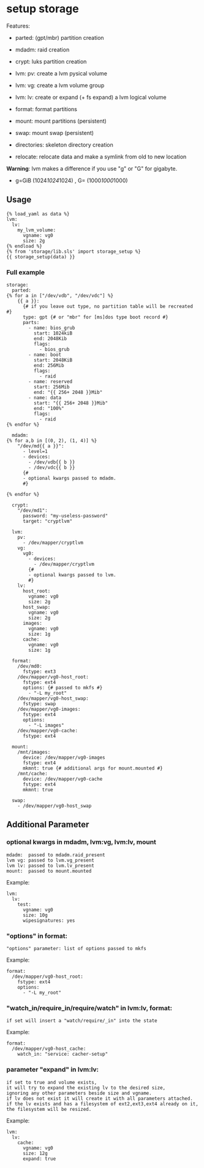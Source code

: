# setup storage

Features:
 * parted:      (gpt/mbr) partition creation
 * mdadm:       raid creation
 * crypt:       luks partition creation
 * lvm: pv:     create a lvm pysical volume
 * lvm: vg:     create a lvm volume group
 * lvm: lv:     create or expand (+ fs expand) a lvm logical volume
 * format:      format partitions
 * mount:       mount partitions (persistent)
 * swap:        mount swap (persistent)
 
 * directories: skeleton directory creation
 * relocate:    relocate data and make a symlink from old to new location

**Warning**: lvm makes a difference if you use "g" or "G" for gigabyte.
  * g=GiB (1024*1024*1024) , G= (1000*1000*1000)

## Usage

```
{% load_yaml as data %}
lvm:
  lv:
    my_lvm_volume:
      vgname: vg0
      size: 2g
{% endload %}
{% from 'storage/lib.sls' import storage_setup %}
{{ storage_setup(data) }}
```

### Full example

```
storage:
  parted:
{% for a in ["/dev/vdb", "/dev/vdc"] %}
    {{ a }}:
      {# if you leave out type, no partition table will be recreated #}
      type: gpt {# or "mbr" for [ms]dos type boot record #}
      parts:
        - name: bios_grub
          start: 1024kiB
          end: 2048Kib
          flags:
            - bios_grub
        - name: boot
          start: 2048KiB
          end: 256Mib
          flags:
            - raid
        - name: reserved
          start: 256Mib
          end: "{{ 256+ 2048 }}Mib"
        - name: data
          start: "{{ 256+ 2048 }}Mib"
          end: "100%"
          flags:
            - raid
{% endfor %}

  mdadm:
{% for a,b in [(0, 2), (1, 4)] %}
    "/dev/md{{ a }}":
      - level=1
      - devices:
        - /dev/vdb{{ b }}
        - /dev/vdc{{ b }}
      {#
      - optional kwargs passed to mdadm.
      #}

{% endfor %}

  crypt:
    "/dev/md1":
      password: "my-useless-password"
      target: "cryptlvm"

  lvm:
    pv:
      - /dev/mapper/cryptlvm
    vg:
      vg0:
        - devices:
          - /dev/mapper/cryptlvm
        {#
        - optional kwargs passed to lvm.
        #}
    lv:
      host_root:
        vgname: vg0
        size: 2g
      host_swap:
        vgname: vg0
        size: 2g
      images:
        vgname: vg0
        size: 1g
      cache:
        vgname: vg0
        size: 1g

  format:
    /dev/md0:
      fstype: ext3
    /dev/mapper/vg0-host_root:
      fstype: ext4
      options: {# passed to mkfs #}
        - "-L my_root"
    /dev/mapper/vg0-host_swap:
      fstype: swap
    /dev/mapper/vg0-images:
      fstype: ext4
      options:
        - "-L images"
    /dev/mapper/vg0-cache:
      fstype: ext4

  mount:
    /mnt/images:
      device: /dev/mapper/vg0-images
      fstype: ext4
      mkmnt: true {# additional args for mount.mounted #}
    /mnt/cache:
      device: /dev/mapper/vg0-cache
      fstype: ext4
      mkmnt: true

  swap:
    - /dev/mapper/vg0-host_swap

```

## Additional Parameter

### optional kwargs in mdadm, lvm:vg, lvm:lv, mount

    mdadm:  passed to mdadm.raid_present
    lvm vg: passed to lvm.vg_present
    lvm lv: passed to lvm.lv_present
    mount:  passed to mount.mounted

Example:
```
lvm:
  lv:
    test:
      vgname: vg0
      size: 10g
      wipesignatures: yes
```

### "options" in format:

    "options" parameter: list of options passed to mkfs

Example:
```
format:
  /dev/mapper/vg0-host_root:
    fstype: ext4
    options:
      - "-L my_root"
```

### "watch_in/require_in/require/watch" in lvm:lv, format:

    if set will insert a "watch/require/_in" into the state

Example:
```
format:
  /dev/mapper/vg0-host_cache:
    watch_in: "service: cacher-setup"
```

### parameter "expand" in lvm:lv:

    if set to true and volume exists,
    it will try to expand the existing lv to the desired size,
    ignoring any other parameters beside size and vgname.
    if lv does not exist it will create it with all parameters attached.
    if the lv exists and has a filesystem of ext2,ext3,ext4 already on it,
    the filesystem will be resized.

Example:
```
lvm:
  lv:
    cache:
      vgname: vg0
      size: 12g
      expand: true
```

